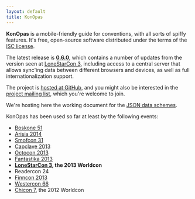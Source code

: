 ```yaml
---
layout: default
title: KonOpas
---
```


**KonOpas** is a mobile-friendly guide for conventions, with all sorts of spiffy features. It's free, open-source software distributed under the terms of the [ISC license](https://github.com/eemeli/konopas/blob/master/LICENSE.txt).

The latest release is **[0.6.0](https://github.com/eemeli/konopas/releases/tag/0.6.0)**, which contains a number of updates from the version seen at [LoneStarCon 3](https://github.com/eemeli/konopas/releases/tag/LoneStarCon3), including access to a central server that allows sync'ing data between different browsers and devices, as well as full internationalization support.

The project is [hosted at GitHub](https://github.com/eemeli/konopas), and you might also be interested in the [project mailing list](https://groups.google.com/d/forum/konopas-dev), which you're welcome to join.

We're hosting here the working document for the [JSON data schemes](/data-fmt).

KonOpas has been used so far at least by the following events:

* [Boskone 51](http://szczesuil.com/konopas/)
* [Arisia 2014](http://guide.2014.arisia.org/)
* [Smofcon 31](http://dev.konopas.org/smofcon)
* [Capclave 2013](http://www.capclave.org/capclave/capclave13/konopas/)
* [Octocon 2013](http://www.octocon.com/app/)
* [Fantastika 2013](http://fantastika2013.myconferenceplanning.org/guide/)
* **[LoneStarCon 3](http://www.lonestarcon3.org/guide/), the 2013 Worldcon**
* Readercon 24
* [Finncon 2013](http://m.finncon.org/2013/)
* [Westercon 66](http://www.westercon66.org/schedule/)
* [Chicon 7](http://aut-web.hut.fi/c7), the 2012 Worldcon
